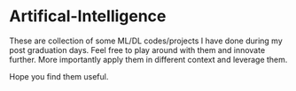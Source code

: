 # Artifical-Intelligence
These are collection of some ML/DL codes/projects I have done during my post graduation days. Feel free to play around with them and innovate further. More importantly apply them in different context and leverage them.

Hope you find them useful.
